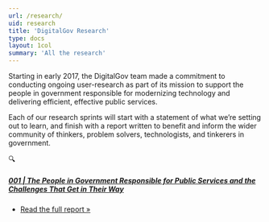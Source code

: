 ```yaml
---
url: /research/
uid: research
title: 'DigitalGov Research'
type: docs
layout: 1col
summary: 'All the research'
---
```


Starting in early 2017, the DigitalGov team made a commitment to conducting ongoing user-research as part of its mission to support the people in government responsible for modernizing technology and delivering efficient, effective public services.

Each of our research sprints will start with a statement of what we’re setting out to learn, and finish with a report written to benefit and inform the wider community of thinkers, problem solvers, technologists, and tinkerers in government.

:mag:

<div class="promo">
  <h5><a href="/research-001/" title="Research: The People in Government Responsible for Public Services and the Challenges That Get in Their Way">001 | The People in Government Responsible for Public Services and the Challenges That Get in Their Way</a></h5>
  <ul class="refer">
    <li><a href="/research-001/" title="Research: The People in Government Responsible for Public Services and the Challenges That Get in Their Way">Read the full report »</a></li>
  </ul>
</div>
